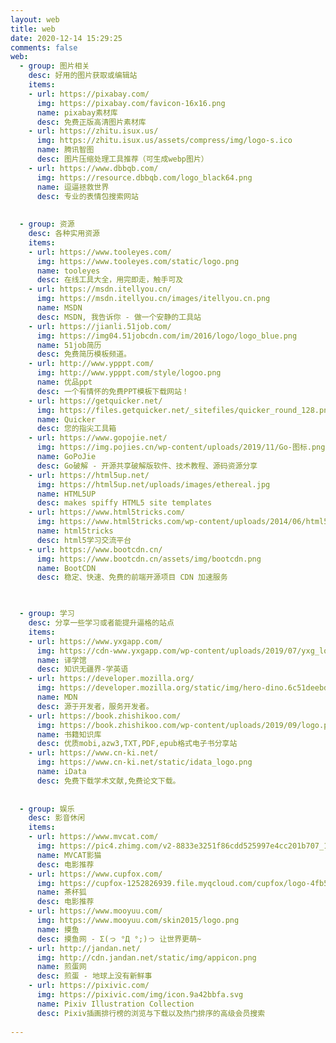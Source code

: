 ```yaml
---
layout: web
title: web
date: 2020-12-14 15:29:25
comments: false
web: 
  - group: 图片相关
    desc: 好用的图片获取或编辑站
    items:
    - url: https://pixabay.com/
      img: https://pixabay.com/favicon-16x16.png
      name: pixabay素材库
      desc: 免费正版高清图片素材库
    - url: https://zhitu.isux.us/
      img: https://zhitu.isux.us/assets/compress/img/logo-s.ico
      name: 腾讯智图
      desc: 图片压缩处理工具推荐（可生成webp图片）
    - url: https://www.dbbqb.com/
      img: https://resource.dbbqb.com/logo_black64.png
      name: 逗逼拯救世界
      desc: 专业的表情包搜索网站     
      
      
  - group: 资源
    desc: 各种实用资源
    items:
    - url: https://www.tooleyes.com/
      img: https://www.tooleyes.com/static/logo.png
      name: tooleyes
      desc: 在线工具大全，用完即走，触手可及
    - url: https://msdn.itellyou.cn/
      img: https://msdn.itellyou.cn/images/itellyou.cn.png
      name: MSDN
      desc: MSDN, 我告诉你 - 做一个安静的工具站
    - url: https://jianli.51job.com/
      img: https://img04.51jobcdn.com/im/2016/logo/logo_blue.png
      name: 51job简历
      desc: 免费简历模板频道。    
    - url: http://www.ypppt.com/
      img: http://www.ypppt.com/style/logoo.png
      name: 优品ppt
      desc: 一个有情怀的免费PPT模板下载网站！
    - url: https://getquicker.net/
      img: https://files.getquicker.net/_sitefiles/quicker_round_128.png
      name: Quicker
      desc: 您的指尖工具箱 
    - url: https://www.gopojie.net/
      img: https://img.pojies.cn/wp-content/uploads/2019/11/Go-图标.png
      name: GoPoJie
      desc: Go破解 - 开源共享破解版软件、技术教程、源码资源分享    
    - url: https://html5up.net/
      img: https://html5up.net/uploads/images/ethereal.jpg
      name: HTML5UP
      desc: makes spiffy HTML5 site templates   
    - url: https://www.html5tricks.com/
      img: https://www.html5tricks.com/wp-content/uploads/2014/06/html5tricks-logo.jpg
      name: html5tricks
      desc: html5学习交流平台     
    - url: https://www.bootcdn.cn/
      img: https://www.bootcdn.cn/assets/img/bootcdn.png
      name: BootCDN
      desc: 稳定、快速、免费的前端开源项目 CDN 加速服务      


      
  - group: 学习
    desc: 分享一些学习或者能提升逼格的站点
    items:  
    - url: https://www.yxgapp.com/
      img: https://cdn-www.yxgapp.com/wp-content/uploads/2019/07/yxg_logo_small.png
      name: 译学馆
      desc: 知识无疆界-学英语       
    - url: https://developer.mozilla.org/
      img: https://developer.mozilla.org/static/img/hero-dino.6c51deebd4af.png
      name: MDN
      desc: 源于开发者，服务开发者。
    - url: https://book.zhishikoo.com/
      img: https://book.zhishikoo.com/wp-content/uploads/2019/09/logo.png
      name: 书籍知识库
      desc: 优质mobi,azw3,TXT,PDF,epub格式电子书分享站
    - url: https://www.cn-ki.net/
      img: https://www.cn-ki.net/static/idata_logo.png
      name: iData
      desc: 免费下载学术文献,免费论文下载。   
    
      
  - group: 娱乐
    desc: 影音休闲
    items:  
    - url: https://www.mvcat.com/
      img: https://pic4.zhimg.com/v2-8833e3251f86cdd525997e4cc201b707_1440w.jpg
      name: MVCAT影猫
      desc: 电影推荐       
    - url: https://www.cupfox.com/
      img: https://cupfox-1252826939.file.myqcloud.com/cupfox/logo-4fb5c3e3d6.svg
      name: 茶杯狐
      desc: 电影推荐        
    - url: https://www.mooyuu.com/
      img: https://www.mooyuu.com/skin2015/logo.png
      name: 摸鱼
      desc: 摸鱼网 - Σ(っ °Д °;)っ 让世界更萌~
    - url: http://jandan.net/
      img: http://cdn.jandan.net/static/img/appicon.png
      name: 煎蛋网
      desc: 煎蛋 - 地球上没有新鲜事
    - url: https://pixivic.com/
      img: https://pixivic.com/img/icon.9a42bbfa.svg
      name: Pixiv Illustration Collection
      desc: Pixiv插画排行榜的浏览与下载以及热门排序的高级会员搜索 
      
---
```


